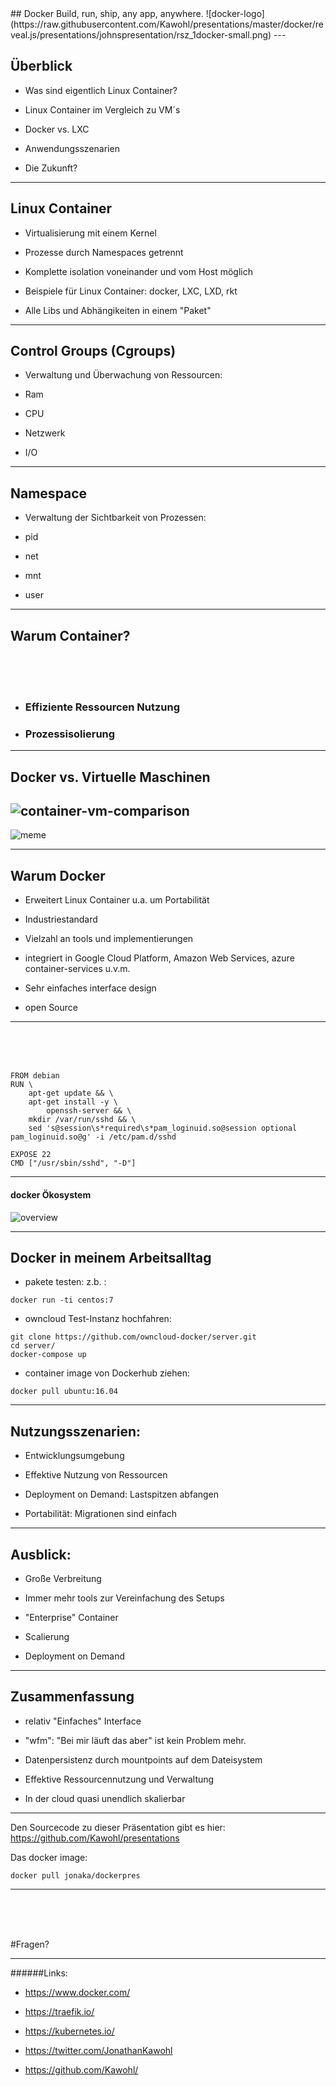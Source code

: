 <section data-state="no-title-footer">
## Docker  
Build, run, ship,  any app,  anywhere. ![docker-logo](https://raw.githubusercontent.com/Kawohl/presentations/master/docker/reveal.js/presentations/johnspresentation/rsz_1docker-small.png)
---

## __Überblick__

* Was sind eigentlich Linux Container?

* Linux Container im Vergleich zu VM´s

* Docker vs. LXC 

* Anwendungsszenarien 

* Die Zukunft? 

---

## __Linux Container__ 

* Virtualisierung mit einem Kernel

* Prozesse durch Namespaces getrennt

* Komplette isolation voneinander und vom Host möglich

* Beispiele für Linux Container: docker, LXC, LXD, rkt

* Alle Libs und Abhängikeiten in einem "Paket" 

---

## __Control Groups (Cgroups)__
* Verwaltung und Überwachung von Ressourcen:

* Ram

* CPU

* Netzwerk

* I/O 

---

## __Namespace__ 
* Verwaltung der Sichtbarkeit von Prozessen:

* pid

* net

* mnt

* user    

---

## __Warum Container?__

<p>
  <br>
  <br>
  <br>
</p>


* ### Effiziente Ressourcen Nutzung

* ### Prozessisolierung


---

## __Docker vs. Virtuelle Maschinen__ 
![container-vm-comparison](https://cloud.githubusercontent.com/assets/12275313/23125280/3fcb2ab0-f771-11e6-9d13-e2dd6fb55e0f.png)
---

![meme](https://github.com/Kawohl/presentations/blob/master/docker/reveal.js/presentations/johnspresentation/wfmmeme.jpg?raw=true)


---


## __Warum Docker__

* Erweitert Linux Container u.a. um Portabilität

* Industriestandard 

* Vielzahl an tools und implementierungen 

* integriert in Google Cloud Platform, Amazon Web Services, azure container-services u.v.m. 

* Sehr einfaches interface design 

* open Source



---

<p>
  <br>
  <br>
  <br>
</p>



```
FROM debian
RUN \
    apt-get update && \
    apt-get install -y \
        openssh-server && \
    mkdir /var/run/sshd && \
    sed 's@session\s*required\s*pam_loginuid.so@session optional pam_loginuid.so@g' -i /etc/pam.d/sshd

EXPOSE 22
CMD ["/usr/sbin/sshd", "-D"]
```


---


#### __docker Ökosystem__ 
![overview](https://raw.githubusercontent.com/Kawohl/presentations/20b535b991dc08c91a03c9b5bed33b43d3ecd4be/docker/reveal.js/presentations/johnspresentation/dockerUsers.png)

---


## __Docker in meinem Arbeitsalltag__
* pakete testen: z.b. : 
```
docker run -ti centos:7
```

* owncloud Test-Instanz hochfahren: 
```
git clone https://github.com/owncloud-docker/server.git
cd server/
docker-compose up 
```

* container image von Dockerhub ziehen: 
```
docker pull ubuntu:16.04
```


---

## __Nutzungsszenarien:__ 

* Entwicklungsumgebung
 
* Effektive Nutzung von Ressourcen

* Deployment on Demand: Lastspitzen abfangen 

* Portabilität: Migrationen sind einfach

---

## __Ausblick:__

* Große Verbreitung 

* Immer mehr tools zur Vereinfachung des Setups

* "Enterprise" Container

* Scalierung 

* Deployment on Demand



---

## __Zusammenfassung__

* relativ "Einfaches" Interface

* "wfm": "Bei mir läuft das aber" ist kein Problem mehr.

* Datenpersistenz durch mountpoints auf dem Dateisystem
 
* Effektive Ressourcennutzung und Verwaltung

* In der cloud quasi unendlich skalierbar  

---

Den Sourcecode zu dieser Präsentation gibt es hier: 
https://github.com/Kawohl/presentations

Das docker image: 
```
docker pull jonaka/dockerpres
```

---

<p>
  <br>
  <br>
  <br>
</p>

#Fragen? 




---


######Links:

* https://www.docker.com/

* https://traefik.io/

* https://kubernetes.io/

* https://twitter.com/JonathanKawohl

* https://github.com/Kawohl/






